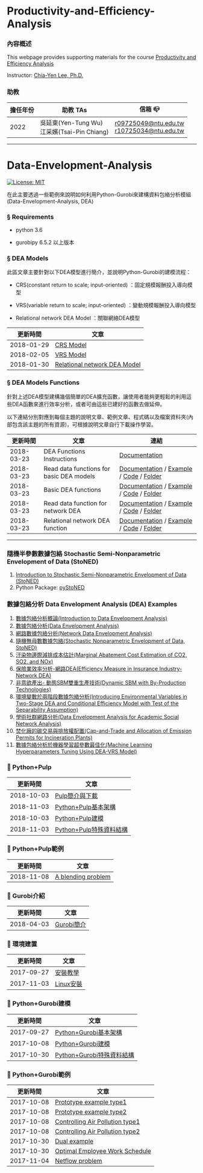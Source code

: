 # Productivity-and-Efficiency-Analysis
### **內容概述**

This webpage provides supporting materials for the course [Productivity and Efficiency Analysis](https://nol.ntu.edu.tw/nol/coursesearch/print_table.php?course_id=725%20U3680&class=&dpt_code=7050&ser_no=41440&semester=110-2&lang=CH)

Instructor: [Chia-Yen Lee, Ph.D.](http://polab.im.ntu.edu.tw/Bio.html)


### **助教**

|擔任年份|助教 TAs|信箱 :mailbox_closed:|
|----|----|----|
|2022|吳延東(Yen-Tung Wu)<br>江采嬪(Tsai-Pin Chiang)|r09725049@ntu.edu.tw<br>r10725034@ntu.edu.tw

----------------------------------------
# Data-Envelopment-Analysis
[![License: MIT](https://img.shields.io/badge/License-MIT-blue.svg)](https://opensource.org/licenses/MIT)<br>

在此主要透過一些範例來說明如何利用Python-Gurobi來建構資料包絡分析模組(Data-Envelopment-Analysis, DEA)

### § Requirements

- python 3.6

- gurobipy 6.5.2 以上版本

### § DEA Models
此區文章主要針對以下DEA模型進行簡介，並說明Python-Gurobi的建模流程：

- CRS(constant return to scale; input-oriented) ：固定規模報酬投入導向模型

- VRS(variable return to scale; input-oriented) ：變動規模報酬投入導向模型

- Relational network DEA Model ：關聯網絡DEA模型

|更新時間|文章|
|---|---|
|2018-01-29|[CRS Model](https://github.com/wurmen/DEA/blob/master/CRS_Model/CRS%20model.md)|
|2018-02-05|[VRS Model](https://github.com/wurmen/DEA/blob/master/VAS_Model/VRS%20model.md)|
|2018-01-30|[Relational network DEA Model](https://github.com/wurmen/DEA/blob/master/Network_DEA/network_dea.md)|

### § DEA Models Functions
針對上述DEA模型建構幾個簡單的DEA擴充函數，讓使用者能夠更輕鬆的利用這些DEA函數來進行效率分析，或者可由這些已建好的函數去做延伸。<br>

以下連結分別對應到每個主題的說明文章、範例文章、程式碼以及檔案資料夾(內部包含該主題的所有資源)，可根據說明文章自行下載操作學習。

|更新時間|文章|連結|
|---|---|---|
|2018-03-23|DEA Functions Instructions|[Documentation](https://github.com/wurmen/DEA/blob/master/Functions/user's%20guide.md)|
|2018-03-23|Read data functions for basic DEA models|[Documentation](https://github.com/wurmen/DEA/blob/master/Functions/read_data_function.md) / [Example](https://github.com/wurmen/DEA/blob/master/Functions/basic_DEA_data%26code/read_data_example.ipynb) / [Code](https://github.com/wurmen/DEA/blob/master/Functions/basic_DEA_data%26code/DEA.py) / [Folder](https://github.com/wurmen/DEA/tree/master/Functions/basic_DEA_data%26code)|
|2018-03-23|Basic DEA functions|[Documentation](https://github.com/wurmen/DEA/blob/master/Functions/basic_dea_functions.md) / [Example](https://github.com/wurmen/DEA/blob/master/Functions/basic_DEA_data%26code/basic_DEA_function.ipynb) / [Code](https://github.com/wurmen/DEA/blob/master/Functions/basic_DEA_data%26code/DEA.py) / [Folder](https://github.com/wurmen/DEA/tree/master/Functions/basic_DEA_data%26code)|
|2018-03-23|Read data function for network DEA|[Documentation](https://github.com/wurmen/DEA/blob/master/Functions/read_data_for_networkDEA.md) / [Example](https://github.com/wurmen/DEA/blob/master/Functions/network_data%26code/Read_data_for_network_DEA_function%20example.ipynb) / [Code](https://github.com/wurmen/DEA/blob/master/Functions/network_data%26code/network_function.py) / [Folder](https://github.com/wurmen/DEA/tree/master/Functions/network_data%26code)|
|2018-03-23|Relational network DEA function|[Documentation](https://github.com/wurmen/DEA/blob/master/Functions/network_DEA_function.md) / [Example](https://github.com/wurmen/DEA/blob/master/Functions/network_data%26code/Network_DEA_function_example.ipynb) / [Code](https://github.com/wurmen/DEA/blob/master/Functions/network_data%26code/network_function.py) / [Folder](https://github.com/wurmen/DEA/tree/master/Functions/network_data%26code)|
--------

### **隨機半參數數據包絡 Stochastic Semi-Nonparametric Envelopment of Data (StoNED)**
1. [Introduction to Stochastic Semi-Nonparametric Envelopment of Data (StoNED)](http://polab.im.ntu.edu.tw/Talk/2015_StoNED.pdf)
2. Python Package: [pyStoNED](https://pystoned.readthedocs.io/en/latest/)

### **數據包絡分析 Data Envelopment Analysis (DEA) Examples**
1. [數據包絡分析概論(Introduction to Data Envelopment Analysis)](https://github.com/gary60405/Data-Envelopment-Analysis-Tutorial)
2. [數據包絡分析(Data Envelopment Analysis)](https://github.com/PO-LAB/Data-Envelopment-Analysis)
3. [網路數據包絡分析(Network Data Envelopment Analysis)](https://github.com/wurmen/DEA/blob/master/Network_DEA/network_dea.md)
4. [隨機無母數數據包絡(Stochastic Nonparametric Envelopment of Data, StoNED)](https://pystoned.readthedocs.io/en/latest/#)
5. [汙染物邊際減排成本估計(Marginal Abatement Cost Estimation of CO2, SO2, and NOx)](https://github.com/JaneChien-42/DSP-Estimation-of-Pollutants)
6. [保險業效率分析-網路DEA(Efficiency Measure in Insurance Industry- Network DEA)](https://github.com/wuyentung/ORA_final_project/blob/main/Efficiency%20Measure%20in%20Insurance%20Industry%20–%20A%20Network%20DEA%20Model.md)
7. [非意欲產出- 動態SBM雙重生產技術(Dynamic SBM with By-Production Technologies)](https://github.com/zhuangxinyu/Dynamic-SBM-by-production-technologies)
8. [環境變數於兩階段數據包絡分析(Introducing Environmental Variables in Two-Stage DEA and Conditional Efficiency Model with Test of the Separability Assumption)](https://github.com/boboru/environmental-variables-in-dea/blob/main/Introducing%20Environmental%20Variables%20in%20Two-Stage%20DEA%20and%20Conditional%20Efficiency%20Model%20with%20Test%20of%20the%20Separability%20Assumption.pdf)
9. [學術社群網路分析(Data Envelopment Analysis for Academic Social Network Analysis)](https://github.com/PJL-Emily/Data-Envelopment-Analysis-for-Academic-Social-Network-Analysis)
10. [焚化廠的碳交易與排放權配置(Cap-and-Trade and Allocation of Emission Permits for Incineration Plants)](https://github.com/TsaiPinChiang/110-2PEA_Final/blob/main/Tutorial%20Report.md)
11. [數據包絡分析於機器學習超參數最佳化(Machine Learning Hyperparameters Tuning Using DEA-VRS Model)](https://github.com/agy485/PEA_final_report)


### :triangular_flag_on_post: Python+Pulp
|更新時間|文章|
|---|---|
|2018-10-03|[Pulp簡介與下載](https://github.com/jasonyoyo/python-pulp/blob/master/Pulp%20%E7%B0%A1%E4%BB%8B%E8%88%87%E4%B8%8B%E8%BC%89.md)|
|2018-11-03|[Python+Pulp基本架構](https://github.com/jasonyoyo/python-pulp/blob/master/Python%2BPulp%E5%9F%BA%E6%9C%AC%E6%9E%B6%E6%A7%8B.md)|
|2018-10-03|[Python+Pulp建模](https://github.com/jasonyoyo/python-pulp/blob/master/Python%2BPulp%E5%BB%BA%E6%A8%A1.md)|
|2018-11-03|[Python+Pulp特殊資料結構](https://github.com/jasonyoyo/python-pulp/blob/master/Python%2BPulp%E7%89%B9%E6%AE%8A%E8%B3%87%E6%96%99%E7%B5%90%E6%A7%8B.ipynb)|

### :triangular_flag_on_post: Python+Pulp範例
|更新時間|文章|
|-----|-----|
|2018-11-08|[A blending problem](https://github.com/jasonyoyo/python-pulp/blob/master/A%20blending%20problem.md)|

### :triangular_flag_on_post: Gurobi介紹
|更新時間|文章|
|---|---|
|2018-04-03|[Gurobi簡介](https://github.com/wurmen/Gurobi-Python/blob/master/gurobi_introduction.md)|

### :triangular_flag_on_post: 環境建置
|更新時間|文章|
|-----|-----|
|2017-09-27|[安裝教學](https://github.com/wurmen/Gurobi-Python/blob/master/Installation/%E5%AE%89%E8%A3%9D%E6%95%99%E5%AD%B8.md)|
|2017-11-03|[Linux安裝](https://github.com/PO-LAB/Python-Gurobi/blob/master/Installation/installation-for-linux.md)|

### :triangular_flag_on_post: Python+Gurobi建模
|更新時間|文章|
|-----|-----|
|2017-09-27|[Python+Gurobi基本架構](https://github.com/wurmen/Gurobi-Python/blob/master/python-gurobi%20%20model/Python+Gurobi%E5%9F%BA%E6%9C%AC%E6%9E%B6%E6%A7%8B.md)|
|2017-10-08|[Python+Gurobi建模](https://github.com/wurmen/Gurobi-Python/blob/master/python-gurobi%20%20model/Python+Gurobi%E5%BB%BA%E6%A8%A1.md)|
|2017-10-30|[Python+Gurobi特殊資料結構](https://github.com/wurmen/Gurobi-Python/blob/master/python-gurobi%20%20model/Python%2BGurobi%E7%89%B9%E6%AE%8A%E8%B3%87%E6%96%99%E7%B5%90%E6%A7%8B.ipynb)|

### :triangular_flag_on_post: Python+Gurobi範例
|更新時間|文章|
|-----|-----|
|2017-10-08|[Prototype example type1](https://github.com/wurmen/Gurobi-Python/blob/master/python-gurobi%20%20model/Prototype%20example_type1.md)| 
|2017-10-08|[Prototype example type2](https://github.com/wurmen/Gurobi-Python/blob/master/python-gurobi%20%20model/Prototype%20example_type2.md)|
|2017-10-08|[Controlling Air Pollution type1](https://github.com/wurmen/Gurobi-Python/blob/master/python-gurobi%20%20model/Controlling%20Air%20Pollution_type1.md)|
|2017-10-08|[Controlling Air Pollution type2](https://github.com/wurmen/Gurobi-Python/blob/master/python-gurobi%20%20model/Controlling%20Air%20Pollution_type2.md)|
|2017-10-30|[Dual example](https://github.com/wurmen/Gurobi-Python/blob/master/python-gurobi%20%20model/Dual%20example.md)|
|2017-10-30|[Optimal Employee Work Schedule](https://github.com/wurmen/Gurobi-Python/blob/master/python-gurobi%20%20model/Optimal%20Employee%20Work%20Schedule.md)|
|2017-11-04|[Netflow problem](https://github.com/wurmen/Gurobi-Python/blob/master/python-gurobi%20%20model/Netflow%20problem.md)|

